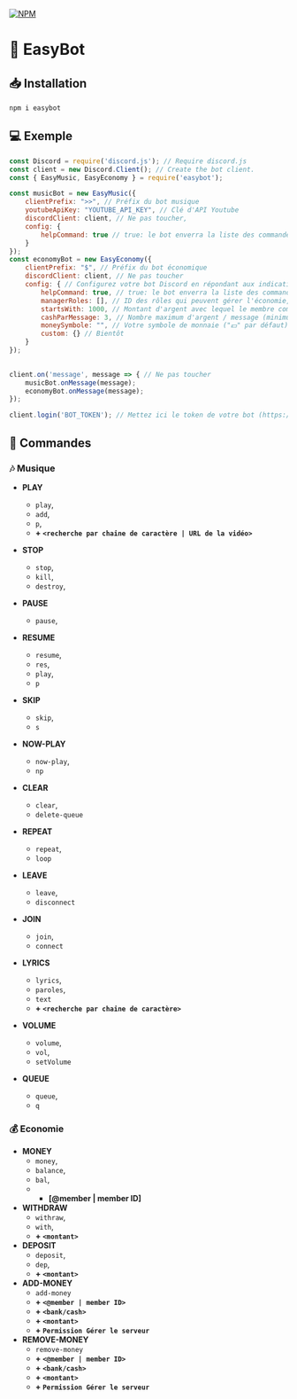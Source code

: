 [![NPM](https://nodei.co/npm/easybot.png)](https://nodei.co/npm/easybot/)

# 🧰 EasyBot

## 📥 Installation
```
npm i easybot
```

## 💻 Exemple
```js
const Discord = require('discord.js'); // Require discord.js
const client = new Discord.Client(); // Create the bot client.
const { EasyMusic, EasyEconomy } = require('easybot');

const musicBot = new EasyMusic({
    clientPrefix: ">>", // Préfix du bot musique
    youtubeApiKey: "YOUTUBE_API_KEY", // Clé d'API Youtube
    discordClient: client, // Ne pas toucher,
    config: {
        helpCommand: true // true: le bot enverra la liste des commandes | false: Le bot ne répondra à la commande "help"
    }
});
const economyBot = new EasyEconomy({
    clientPrefix: "$", // Préfix du bot économique
    discordClient: client, // Ne pas toucher
    config: { // Configurez votre bot Discord en répondant aux indications !
        helpCommand: true, // true: le bot enverra la liste des commandes | false: Le bot ne répondra pas à la commande "help"
        managerRoles: [], // ID des rôles qui peuvent gérer l'économie, utiliser les commandes pour ajouter/retirer de l'argent.
        startsWith: 1000, // Montant d'argent avec lequel le membre commence.
        cashParMessage: 3, // Nombre maximum d'argent / message (minimum préparamétré à 1)
        moneySymbole: "", // Votre symbole de monnaie ("💵" par défaut)
        custom: {} // Bientôt
    }
});

 
client.on('message', message => { // Ne pas toucher
    musicBot.onMessage(message);
    economyBot.onMessage(message);
});

client.login('BOT_TOKEN'); // Mettez ici le token de votre bot (https://discord.com/developers/applications/)
```

## 🤖 Commandes

### 🎶  <span style="colors: #735BC1;">Musique</span>
* **PLAY**
    * `play`,
    * `add`,
    * `p`,
    * **+ `<recherche par chaine de caractère | URL de la vidéo>`**

* **STOP**
    * `stop`,
    * `kill`,
    * `destroy`,
* **PAUSE**
    * `pause`,
* **RESUME**
    * `resume`,
    * `res`,
    * `play`,
    * `p`
* **SKIP**
    * `skip`,
    * `s`
* **NOW-PLAY**
    * `now-play`,
    * `np`
* **CLEAR**
    * `clear`,
    * `delete-queue`
* **REPEAT**
    * `repeat`,
    * `loop`
* **LEAVE**
    * `leave`,
    * `disconnect`
* **JOIN**
    * `join`,
    * `connect`
* **LYRICS**
    * `lyrics`,
    * `paroles`,
    * `text`
    * **+ `<recherche par chaine de caractère>`**
* **VOLUME**
    * `volume`,
    * `vol`,
    * `setVolume`
* **QUEUE**
    * `queue`,
    * `q`

### 💰 <span style="colors: #FFB900;">Economie</span>
*   **MONEY**
    * `money`,
    * `balance`,
    * `bal`,
    * + **[@member | member ID]**
*   **WITHDRAW**
    * `withraw`,
    * `with`,
    * **+ `<montant>`**
*   **DEPOSIT**
    * `deposit`,
    * `dep`,
    * **+ `<montant>`**
*   **ADD-MONEY**
    * `add-money`
    * **+ `<@member | member ID>`**
    * **+ `<bank/cash>`**
    * **+ `<montant>`**
    * **+ `Permission Gérer le serveur`**
*   **REMOVE-MONEY**
    * `remove-money`
    * **+ `<@member | member ID>`**
    * **+ `<bank/cash>`**
    * **+ `<montant>`**
    * **+ `Permission Gérer le serveur`**
